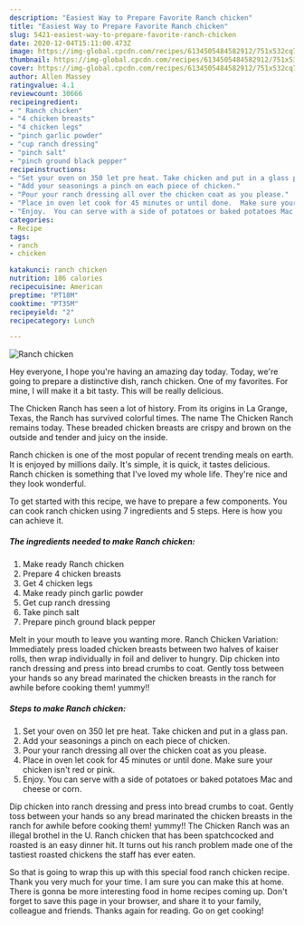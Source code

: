 ```yaml
---
description: "Easiest Way to Prepare Favorite Ranch chicken"
title: "Easiest Way to Prepare Favorite Ranch chicken"
slug: 5421-easiest-way-to-prepare-favorite-ranch-chicken
date: 2020-12-04T15:11:00.473Z
image: https://img-global.cpcdn.com/recipes/6134505484582912/751x532cq70/ranch-chicken-recipe-main-photo.jpg
thumbnail: https://img-global.cpcdn.com/recipes/6134505484582912/751x532cq70/ranch-chicken-recipe-main-photo.jpg
cover: https://img-global.cpcdn.com/recipes/6134505484582912/751x532cq70/ranch-chicken-recipe-main-photo.jpg
author: Allen Massey
ratingvalue: 4.1
reviewcount: 30666
recipeingredient:
- " Ranch chicken"
- "4 chicken breasts"
- "4 chicken legs"
- "pinch garlic powder"
- "cup ranch dressing"
- "pinch salt"
- "pinch ground black pepper"
recipeinstructions:
- "Set your oven on 350 let pre heat. Take chicken and put in a glass pan."
- "Add your seasonings a pinch on each piece of chicken."
- "Pour your ranch dressing all over the chicken coat as you please."
- "Place in oven let cook for 45 minutes or until done.  Make sure your chicken isn&#39;t red or pink."
- "Enjoy.  You can serve with a side of potatoes or baked potatoes Mac and cheese or corn."
categories:
- Recipe
tags:
- ranch
- chicken

katakunci: ranch chicken 
nutrition: 186 calories
recipecuisine: American
preptime: "PT18M"
cooktime: "PT35M"
recipeyield: "2"
recipecategory: Lunch

---
```



![Ranch chicken](https://img-global.cpcdn.com/recipes/6134505484582912/751x532cq70/ranch-chicken-recipe-main-photo.jpg)

Hey everyone, I hope you're having an amazing day today. Today, we're going to prepare a distinctive dish, ranch chicken. One of my favorites. For mine, I will make it a bit tasty. This will be really delicious.

The Chicken Ranch has seen a lot of history. From its origins in La Grange, Texas, the Ranch has survived colorful times. The name The Chicken Ranch remains today. These breaded chicken breasts are crispy and brown on the outside and tender and juicy on the inside.

Ranch chicken is one of the most popular of recent trending meals on earth. It is enjoyed by millions daily. It's simple, it is quick, it tastes delicious. Ranch chicken is something that I've loved my whole life. They're nice and they look wonderful.


To get started with this recipe, we have to prepare a few components. You can cook ranch chicken using 7 ingredients and 5 steps. Here is how you can achieve it.

<!--inarticleads1-->

##### The ingredients needed to make Ranch chicken:

1. Make ready  Ranch chicken
1. Prepare 4 chicken breasts
1. Get 4 chicken legs
1. Make ready pinch garlic powder
1. Get cup ranch dressing
1. Take pinch salt
1. Prepare pinch ground black pepper


Melt in your mouth to leave you wanting more. Ranch Chicken Variation: Immediately press loaded chicken breasts between two halves of kaiser rolls, then wrap individually in foil and deliver to hungry. Dip chicken into ranch dressing and press into bread crumbs to coat. Gently toss between your hands so any bread marinated the chicken breasts in the ranch for awhile before cooking them! yummy!! 

<!--inarticleads2-->

##### Steps to make Ranch chicken:

1. Set your oven on 350 let pre heat. Take chicken and put in a glass pan.
1. Add your seasonings a pinch on each piece of chicken.
1. Pour your ranch dressing all over the chicken coat as you please.
1. Place in oven let cook for 45 minutes or until done.  Make sure your chicken isn&#39;t red or pink.
1. Enjoy.  You can serve with a side of potatoes or baked potatoes Mac and cheese or corn.


Dip chicken into ranch dressing and press into bread crumbs to coat. Gently toss between your hands so any bread marinated the chicken breasts in the ranch for awhile before cooking them! yummy!! The Chicken Ranch was an illegal brothel in the U. Ranch chicken that has been spatchcocked and roasted is an easy dinner hit. It turns out his ranch problem made one of the tastiest roasted chickens the staff has ever eaten. 

So that is going to wrap this up with this special food ranch chicken recipe. Thank you very much for your time. I am sure you can make this at home. There is gonna be more interesting food in home recipes coming up. Don't forget to save this page in your browser, and share it to your family, colleague and friends. Thanks again for reading. Go on get cooking!
